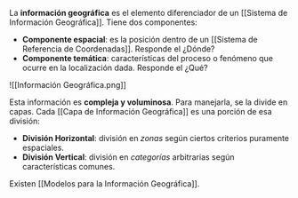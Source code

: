 La **información geográfica** es el elemento diferenciador de un [[Sistema de Información Geográfica]]. Tiene dos componentes:

- **Componente espacial**: es la posición dentro de un [[Sistema de Referencia de Coordenadas]]. Responde el ¿Dónde?
- **Componente temática**: características del proceso o fenómeno que ocurre en la localización dada. Responde el ¿Qué?

![[Información Geográfica.png]]

Esta información es **compleja y voluminosa**. Para manejarla, se la divide en capas. Cada [[Capa de Información Geográfica]] es una porción de esa división:

- **División Horizontal**: división en *zonas* según ciertos criterios puramente espaciales.
- **División Vertical**: división en *categorías* arbitrarias según características comunes.

Existen [[Modelos para la Información Geográfica]].
